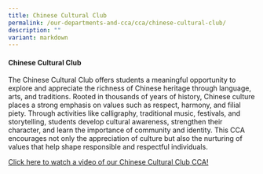 ```yaml
---
title: Chinese Cultural Club
permalink: /our-departments-and-cca/cca/chinese-cultural-club/
description: ""
variant: markdown
---
```

<h4>Chinese Cultural Club</h4>
<p>The Chinese Cultural Club offers students a meaningful opportunity to
explore and appreciate the richness of Chinese heritage through language,
arts, and traditions. Rooted in thousands of years of history, Chinese
culture places a strong emphasis on values such as respect, harmony, and
filial piety. Through activities like calligraphy, traditional music, festivals,
and storytelling, students develop cultural awareness, strengthen their
character, and learn the importance of community and identity. This CCA
encourages not only the appreciation of culture but also the nurturing
of values that help shape responsible and respectful individuals.</p>
<p><a href="https://drive.google.com/file/d/1g-_D83FWGYsHkpqorG4JBXxnILrrDS-c/view?usp=drive_link" rel="noopener nofollow" target="_blank">Click here to watch a video of our Chinese Cultural Club CCA!</a>
</p>